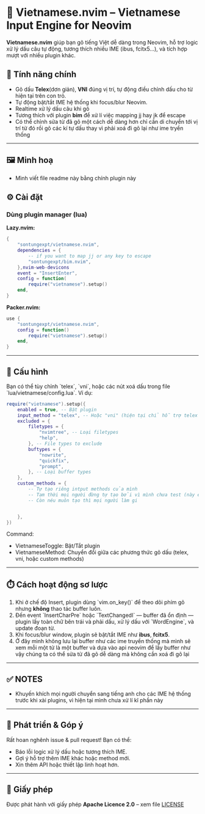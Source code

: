 # 🚀 Vietnamese.nvim – Vietnamese Input Engine for Neovim

**Vietnamese.nvim** giúp bạn gõ tiếng Việt dễ dàng trong Neovim, hỗ trợ logic xử lý dấu câu tự động, tương thích nhiều IME (ibus, fcitx5…), và tích hợp mượt với nhiều plugin khác.

## 🔧 Tính năng chính

- Gõ dấu **Telex**(dơn giản), **VNI** đúng vị trí, tự động điều chỉnh dấu cho từ hiện tại trên con trỏ.
- Tự động bật/tắt IME hệ thống khi focus/blur Neovim.
- Realtime xử lý dấu câu khi gõ
- Tương thích với plugin **bim** để xử lí việc mapping jj hay jk để escape
- Có thể chỉnh sửa từ đã gõ một cách dễ dàng hơn chỉ cần di chuyển tới vị trí từ đó rồi gõ các kí tự dấu thay vì phải xoá đi gõ lại như ime tryền thống

---

## 🖼️ Minh hoạ

- Mình viết file readme này bằng chính plugin này

## ⚙️ Cài đặt

### Dùng plugin manager (lua)

**Lazy.nvim:**

```lua
{
    "sontungexpt/vietnamese.nvim",
    dependencies = {
        -- if you want to map jj or any key to escape
        "sontungexpt/bim.nvim",
    },nvim-web-devicons
    event = "InsertEnter",
    config = function(
        require("vietnamese").setup()
    end,
}
```

**Packer.nvim:**

```lua
use {
    "sontungexpt/vietnamese.nvim",
    config = function()
        require("vietnamese").setup()
    end,
}

```

---

## 🧠 Cấu hình

Bạn có thể tùy chỉnh \`telex\`, \`vni\`, hoặc các nút xoá dấu trong file \`lua/vietnamese/config.lua\`. Ví dụ:

```lua
require("vietnamese").setup({
    enabled = true, -- Bật plugin
    input_method = "telex", -- Hoặc "vni" (hiện tại chỉ hỗ trợ telex đơn giản)
    excluded = {
        filetypes = {
            "nvimtree", -- Loại filetypes
            "help",
        }, -- File types to exclude
        buftypes = {
            "nowrite",
            "quickfix",
            "prompt",
        }, -- Loại buffer types
    },
    custom_methods = {
        -- Tự tạo riêng intput methods của mình
        -- Tạm thời mọi người đừng tự tạo bởi vì mình chưa test (này edge case nên để sau)
        -- Còn néu muôn tạo thì mọi người làm gi


    },
})

```

Command:

- VietnameseToggle: Bật/Tắt plugin
- VietnameseMethod: Chuyển đổi giữa các phương thức gõ dấu (telex, vni, hoặc custom methods)

---

## ⏱️ Cách hoạt động sơ lược

1. Khi ở chế độ Insert, plugin dùng \`vim.on_key()\` để theo dõi phím gõ nhưng **không** thao tác buffer luôn.
2. Đến event \`InsertCharPre\` hoặc \`TextChangedI\` — buffer đã ổn định — plugin lấy toàn chữ bên trái và phải dấu, xử lý dấu với \`WordEngine\`, và update đoạn từ.
3. Khi focus/blur window, plugin sẽ bật/tắt IME như **ibus**, **fcitx5**.
4. Ở đây mình không lưu lại buffer như các ime truyền thống mà mình sẽ xem mỗi một tử là một
   buffer và dựa vào api neovim để lấy buffer như vậy chúng ta có thể sửa từ đã gõ dễ dàng mà
   không cần xoá đi gõ lại

---

## ✅ NOTES

- Khuyến khích mọi người chuyển sang tiếng anh cho các IME hệ thống trước khi xài plugins,
  vì hiện tại mình chưa xử lí kĩ phần này

---

## 🧩 Phát triển & Góp ý

Rất hoan nghênh issue & pull request! Bạn có thể:

- Báo lỗi logic xử lý dấu hoặc tương thích IME.
- Gợi ý hỗ trợ thêm IME khác hoặc method mới.
- Xin thêm API hoặc thiết lập linh hoạt hơn.

---

## 📄 Giấy phép

Được phát hành với giấy phép **Apache Licence 2.0** – xem file [LICENSE](LICENSE)

